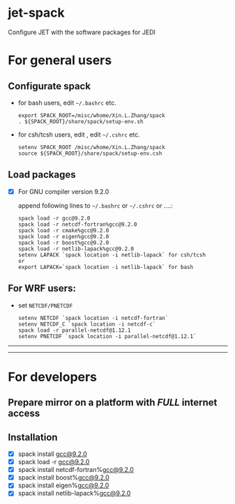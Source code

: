 # jet-spack

  Configure JET with the software packages for JEDI 


# **For general users**

## Configurate spack

  - for bash users, edit `~/.bashrc` etc.
  
    ```
    export SPACK_ROOT=/misc/whome/Xin.L.Zhang/spack
    . ${SPACK_ROOT}/share/spack/setup-env.sh
    ```

  - for csh/tcsh users, edit , edit `~/.cshrc` etc.
    ```
    setenv SPACK_ROOT /misc/whome/Xin.L.Zhang/spack
    source ${SPACK_ROOT}/share/spack/setup-env.csh
    ```

## Load packages

  - [x] For GNU compiler version 9.2.0
  
    append following lines to `~/.bashrc` or `~/.cshrc` or ....:
   
    ```
    spack load -r gcc@9.2.0
    spack load -r netcdf-fortran%gcc@9.2.0
    spack load -r cmake%gcc@9.2.0
    spack load -r eigen%gcc@9.2.0
    spack load -r boost%gcc@9.2.0
    spack load -r netlib-lapack%gcc@9.2.0
    setenv LAPACK `spack location -i netlib-lapack` for csh/tcsh
    or
    export LAPACK=`spack location -i netlib-lapack` for bash
    ```
## For WRF users:

  - set `NETCDF/PNETCDF`
  
    ```
    setenv NETCDF `spack location -i netcdf-fortran`
    setenv NETCDF_C `spack location -i netcdf-c`
    spack load -r parallel-netcdf@1.12.1
    setenv PNETCDF `spack location -i parallel-netcdf@1.12.1`
    ```

---
---

# **For developers**

## Prepare mirror on a platform with *FULL* internet access

## Installation

  - [x] spack install gcc@9.2.0
  - [x] spack load -r gcc@9.2.0
  - [x] spack install netcdf-fortran%gcc@9.2.0
  - [x] spack install boost%gcc@9.2.0
  - [x] spack install eigen%gcc@9.2.0
  - [x] spack install netlib-lapack%gcc@9.2.0
